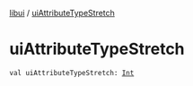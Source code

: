 [libui](index.md) / [uiAttributeTypeStretch](./ui-attribute-type-stretch.md)

# uiAttributeTypeStretch

`val uiAttributeTypeStretch: `[`Int`](https://kotlinlang.org/api/latest/jvm/stdlib/kotlin/-int/index.html)